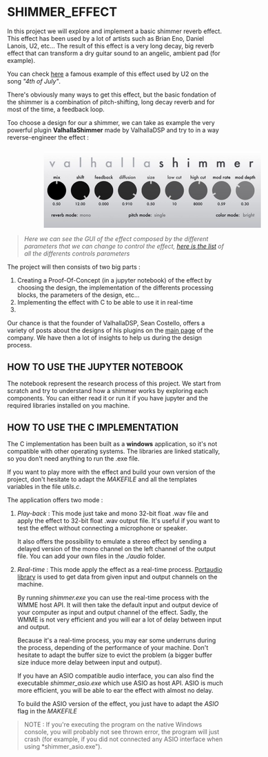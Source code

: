 # SHIMMER_EFFECT
In this project we will explore and implement a basic shimmer reverb effect. This effect has been used by a lot of artists such as Brian Eno, Daniel Lanois, U2, etc... The result of this effect is a very long decay, big reverb effect that can transform a dry guitar sound to an angelic, ambient pad (for example). 

You can check [here](https://youtu.be/KI7by4NOwV0?si=jw2CNXyi32flTsZP) a famous example of this effect used by U2 on the song *"4th of July"*.

There's obviously many ways to get this effect, but the basic fondation of the shimmer is a combination of pitch-shifting, long decay reverb and for most of the time, a feedback loop. 

Too choose a design for our a shimmer, we can take as example the very powerful plugin **ValhallaShimmer** made by ValhallaDSP and try to in a way reverse-engineer the effect : 

<img width="800" style="float: center; margin: 10px 10px 0px 85px;" src="ValhallaShimmerGUI-960x338.jpg">

>*Here we can see the GUI of the effect composed by the different parameters that we can change to control the effect, [here is the list](https://valhalladsp.com/2010/11/27/valhallashimmer-the-controls/) of all the differents controls parameters*

The project will then consists of two big parts : 
1. Creating a Proof-Of-Concept (in a jupyter notebook) of the effect by choosing the design, the implementation of the differents processing blocks, the parameters of the design, etc...
2. Implementing the effect with C to be able to use it in real-time
3. 
Our chance is that the founder of ValhallaDSP, Sean Costello, offers a variety of posts about the designs of his plugins on the [main page](https://valhalladsp.com/category/learn/plugin-design-learn/) of the company. We have then a lot of insights to help us during the design process.

## HOW TO USE THE JUPYTER NOTEBOOK
The notebook represent the research process of this project. We start from scratch and try to understand how a shimmer works by exploring each components. You can either read it or run it if you have jupyter and the required libraries installed on you machine. 

## HOW TO USE THE C IMPLEMENTATION
The C implementation has been built as a **windows** application, so it's not compatible with other operating systems. The libraries are linked statically, so you don't need anything to run the .exe file.

If you want to play more with the effect and build your own version of the project, don't hesitate to adapt the *MAKEFILE* and all the templates variables in the file *utils.c*. 

The application offers two mode : 

1. *Play-back* : This mode just take and mono 32-bit float .wav file and apply the effect to 32-bit float .wav output file. It's useful if you want to test the effect without connecting a microphone or speaker.
   
   It also offers the possibility to emulate a stereo effect by sending a delayed version of the mono channel on the left channel of the output file. 
   You can add your own files in the *./audio* folder.

4. *Real-time* : This mode apply the effect as a real-time process. [Portaudio library](https://www.portaudio.com) is used to get data from given input and output channels on the machine.
   
   By running *shimmer.exe* you can use the real-time process with the WMME host API. It will then take the default input and output device of your computer as input and output channel of the effect. Sadly, the WMME is not very efficient and you will ear a lot of delay between input and output. 
   
   Because it's a real-time process, you may ear some underruns during the process, depending of the performance of your machine. Don't hesitate to adapt the buffer size to evict the problem (a bigger buffer size induce more delay between input and output). 
   
   If you have an ASIO compatible audio interface, you can also find the executable *shimmer_asio.exe* which use ASIO as host API. ASIO is much more efficient, you will be able to ear the effect with almost no delay. 
   
   To build the ASIO version of the effect, you just have to adapt the *ASIO* flag in the *MAKEFILE*

> NOTE : If you're executing the program on the native Windows console, you will probably not see thrown error, the program will just crash (for example, if you did not connected any ASIO interface when using *shimmer_asio.exe"). 
